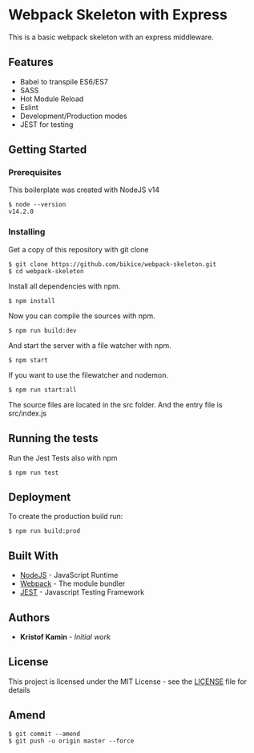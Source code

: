 # Webpack Skeleton with Express

This is a basic webpack skeleton with an express middleware.

## Features

- Babel to transpile ES6/ES7
- SASS
- Hot Module Reload
- Eslint
- Development/Production modes
- JEST for testing

## Getting Started

### Prerequisites

This boilerplate was created with NodeJS v14 

```
$ node --version
v14.2.0
```

### Installing

Get a copy of this repository with git clone

```
$ git clone https://github.com/bikice/webpack-skeleton.git
$ cd webpack-skeleton
```

Install all dependencies with npm.

```
$ npm install
```

Now you can compile the sources with npm.

```
$ npm run build:dev
```

And start the server with a file watcher with npm.

```
$ npm start
```

If you want to use the filewatcher and nodemon.

```
$ npm run start:all
```

The source files are located in the src folder. And the entry file is src/index.js

## Running the tests

Run the Jest Tests also with npm

```
$ npm run test
```

## Deployment

To create the production build run:

```
$ npm run build:prod
```

## Built With

* [NodeJS](https://nodejs.org/dist/latest-v14.x/docs/api/) - JavaScript Runtime
* [Webpack](https://webpack.js.org/concepts/) - The module bundler
* [JEST](https://jestjs.io/docs/en/getting-started) - Javascript Testing Framework

## Authors

* **Kristof Kamin** - *Initial work*

## License

This project is licensed under the MIT License - see the [LICENSE](LICENSE) file for details

## Amend

```
$ git commit --amend
$ git push -u origin master --force
```